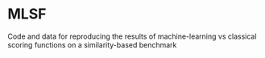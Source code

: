 # MLSF
Code and data for reproducing the results of machine-learning vs classical scoring functions on a similarity-based benchmark
